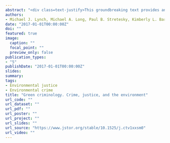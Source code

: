 ```yaml
---
abstract: "<div class=text-justify>This groundbreaking text provides an overview and assessment of green criminology as well as a call to action. Green Criminology draws attention to the ways in which the political-economic organization of capitalism causes ecological destruction and disorganization. Focusing on real-world issues of green crime and justice, chapters include political-economic examinations of ecological withdrawals, ecological additions, toxic towns, wildlife poaching and trafficking, environmental justice, environmental laws, and nongovernment environmental organizations. The book also presents an unintimidating introduction to research from the physical sciences on issues such as climate change, pollution levels, and the ecological footprint of humans, providing a truly interdisciplinary foundation for green criminological analysis. To help students succeed in the course-and to encourage them to see themselves as future green criminology researchers-end-of-chapter materials include: Questions and Activities for Students that review topics students should be able to conceptualize and address. Lessons for Researchers that provide ideas about additional research that might be worthwhile to undertake.</div>"
authors:
- Michael J. Lynch, Michael A. Long, Paul B. Stretesky, Kimberly L. Barrett.
date: "2017-01-01T00:00:00Z"
doi: ""
featured: true
image:
  caption: ""
  focal_point: ""
  preview_only: false
publication_types:
- "5"
publishDate: "2017-01-01T00:00:00Z"
slides: 
summary: 
tags:
- Environmental justice
- Environmental crime
title: "Green criminology. Crime, justice, and the environment"
url_code: ""
url_dataset: ""
url_pdf: ""
url_poster: ""
url_project: ""
url_slides: ""
url_source: "https://www.jstor.org/stable/10.1525/j.ctv1xxsm0"
url_video: ""
---
```


